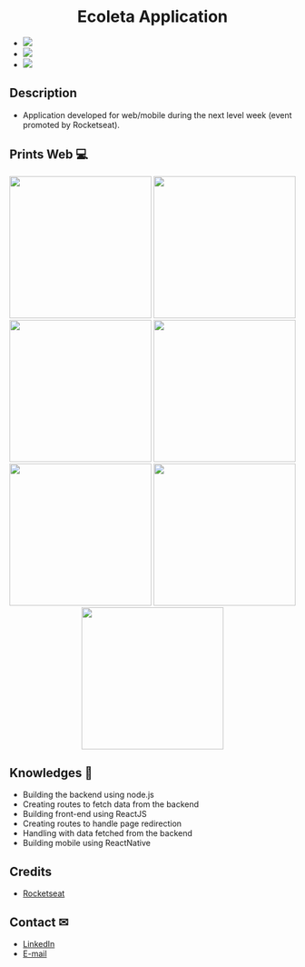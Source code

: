 <h1 align="center">Ecoleta Application</h1>

 - <span><img href="https://nodejs.org/en/" src="https://img.shields.io/badge/NodeJS-Backend-red.svg?style=flat-square"/></span>
 - <span><img href="https://nodejs.org/en/" src="https://img.shields.io/badge/reactJS-front--end-green"/></span>
 - <span><img href="https://nodejs.org/en/" src="https://img.shields.io/badge/react%20native-mobile-blue"/></span>
## Description
  - Application developed for web/mobile during the next level week (event promoted by Rocketseat).

## Prints Web 💻
<p align="center">
  <img width="250" src="https://i.pinimg.com/originals/69/b8/b9/69b8b9d496239d4169e7de4ceec8892a.png"/>
  <img width="250" src="https://i.pinimg.com/originals/c2/fa/c0/c2fac02acfcf83ebedfc91fa30a29b00.png"/>
  <img width="250" src="https://i.pinimg.com/originals/f3/c5/36/f3c5368236762f93c133851eb042c1fe.png"/>
  <img width="250" src="https://i.pinimg.com/originals/35/ac/32/35ac32eaa0250edafc649f8e8c9db36a.png"/>  
  <img width="250" src="https://i.pinimg.com/originals/8a/bd/f2/8abdf25475b5e750122b5389cf8a6943.png"/>
  <img width="250" src="https://i.pinimg.com/originals/09/c5/46/09c54643ab8f72e85b18d4d9d608790d.png"/>
  <img width="250" src="https://i.pinimg.com/originals/fb/3b/62/fb3b622ce951a18f5581b67f13b10fa5.png"/>
</p>

## Knowledges 🚀
 - Building the backend using node.js
 - Creating routes to fetch data from the backend
 - Building front-end using ReactJS
 - Creating routes to handle page redirection
 - Handling with data fetched from the backend
 - Building mobile using ReactNative

## Credits
  - <a target="_blank" href="https://rocketseat.com.br">Rocketseat</a>

## Contact ✉
  - <a target="_blank" href="https://www.linkedin.com/in/mateus-campos-deitos-42688864//">LinkedIn</a>
  - <a target="_blank" href="mailto:matdeitos@gmail.com">E-mail</a>
